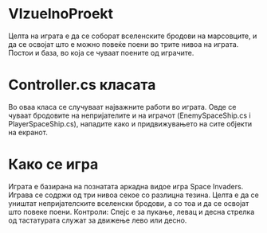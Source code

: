 VIzuelnoProekt
==============
Целта на играта е да се соборат вселенските бродови на марсовците, и да се освојат што е можно повеќе поени во трите нивоа на играта.
Постои и база, во која се чуваат поените од играчите.

Controller.cs класата
==============
Во оваа класа се случуваат најважните работи во играта.
Овде се чуваат бродовите на непријателите и на играчот (EnemySpaceShip.cs i PlayerSpaceShip.cs), нападите како и придвижувањето на сите објекти на екранот.

Како се игра
==============
Играта е базирана на познатата аркадна видое игра Space Invaders. Играва се содржи од три нивоа секое со разлицна тезина.
Целта е да се уништат непријателските вселенски бродови, а со тоа и да се освојат што повеке поени.
Контроли:
Спејс е за пукање, левац и десна стрелка од тастатурата служат за движење лево или десно.

